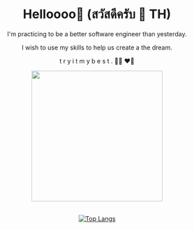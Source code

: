 
<div id="header" align="center">
  <h1> Helloooo👋 (สวัสดีครับ 🙏 TH) </h1>
  <p>I'm practicing to be a better software engineer than yesterday.</p>
  <p>I wish to use my skills to help us create a the dream.</p>
  <p>t r y i t m y b e s t . 🤘🏻 ❤️‍🔥</p>
  <img src="https://media.giphy.com/media/gui67fZ3xIneM/giphy.gif" width="300"/>
  <div width="200"> 
  &nbsp;
  </div>
  
  [![Top Langs](https://github-readme-stats.vercel.app/api/top-langs/?username=TanatornZ&layout=compact)](https://github.com/anuraghazra/github-readme-stats)
   
</div>

